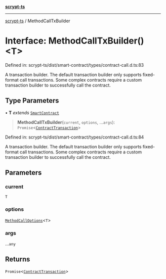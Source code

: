 [**scrypt-ts**](../README.md)

***

[scrypt-ts](../globals.md) / MethodCallTxBuilder

# Interface: MethodCallTxBuilder()\<T\>

Defined in: scrypt-ts/dist/smart-contract/types/contract-call.d.ts:83

A transaction builder.
The default transaction builder only supports fixed-format call transactions.
Some complex contracts require a custom transaction builder to successfully call the contract.

## Type Parameters

• **T** *extends* [`SmartContract`](../classes/SmartContract.md)

> **MethodCallTxBuilder**(`current`, `options`, ...`args`): `Promise`\<[`ContractTransaction`](ContractTransaction.md)\>

Defined in: scrypt-ts/dist/smart-contract/types/contract-call.d.ts:84

A transaction builder.
The default transaction builder only supports fixed-format call transactions.
Some complex contracts require a custom transaction builder to successfully call the contract.

## Parameters

### current

`T`

### options

[`MethodCallOptions`](MethodCallOptions.md)\<`T`\>

### args

...`any`

## Returns

`Promise`\<[`ContractTransaction`](ContractTransaction.md)\>
